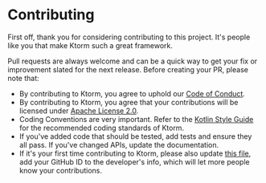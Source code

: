 
# Contributing

First off, thank you for considering contributing to this project. It's people like you that make Ktorm such a great framework. 

Pull requests are always welcome and can be a quick way to get your fix or improvement slated for the next release. Before creating your PR, please note that: 

- By contributing to Ktorm, you agree to uphold our [Code of Conduct](CODE_OF_CONDUCT.md).
- By contributing to Ktorm, you agree that your contributions will be licensed under [Apache License 2.0](LICENSE).
- Coding Conventions are very important. Refer to the [Kotlin Style Guide](https://kotlinlang.org/docs/reference/coding-conventions.html) for the recommended coding standards of Ktorm.
- If you've added code that should be tested, add tests and ensure they all pass. If you've changed APIs, update the documentation. 
- If it's your first time contributing to Ktorm, please also update [this file](buildSrc/src/main/kotlin/ktorm.publish.gradle.kts), add your GitHub ID to the developer's info, which will let more people know your contributions.
